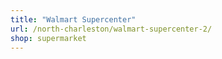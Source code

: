 ```yaml
---
title: "Walmart Supercenter"
url: /north-charleston/walmart-supercenter-2/
shop: supermarket
---
```

